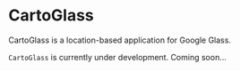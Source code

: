 CartoGlass
========

CartoGlass is a location-based application for Google Glass.

`CartoGlass` is currently under development.
Coming soon...
